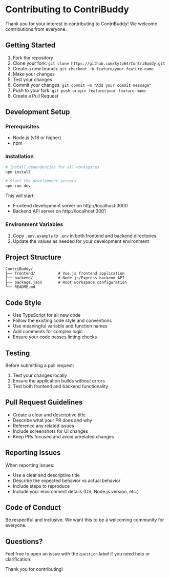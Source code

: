 # Contributing to ContriBuddy

Thank you for your interest in contributing to ContriBuddy! We welcome contributions from everyone.

## Getting Started

1. Fork the repository
2. Clone your fork: `git clone https://github.com/kyto64/ContriBuddy.git`
3. Create a new branch: `git checkout -b feature/your-feature-name`
4. Make your changes
5. Test your changes
6. Commit your changes: `git commit -m "Add your commit message"`
7. Push to your fork: `git push origin feature/your-feature-name`
8. Create a Pull Request

## Development Setup

### Prerequisites
- Node.js (v18 or higher)
- npm

### Installation
```bash
# Install dependencies for all workspaces
npm install

# Start the development servers
npm run dev
```

This will start:
- Frontend development server on http://localhost:3000
- Backend API server on http://localhost:3001

### Environment Variables
1. Copy `.env.example` to `.env` in both frontend and backend directories
2. Update the values as needed for your development environment

## Project Structure

```
ContriBuddy/
├── frontend/          # Vue.js frontend application
├── backend/           # Node.js/Express backend API
├── package.json       # Root workspace configuration
└── README.md
```

## Code Style

- Use TypeScript for all new code
- Follow the existing code style and conventions
- Use meaningful variable and function names
- Add comments for complex logic
- Ensure your code passes linting checks

## Testing

Before submitting a pull request:
1. Test your changes locally
2. Ensure the application builds without errors
3. Test both frontend and backend functionality

## Pull Request Guidelines

- Create a clear and descriptive title
- Describe what your PR does and why
- Reference any related issues
- Include screenshots for UI changes
- Keep PRs focused and avoid unrelated changes

## Reporting Issues

When reporting issues:
- Use a clear and descriptive title
- Describe the expected behavior vs actual behavior
- Include steps to reproduce
- Include your environment details (OS, Node.js version, etc.)

## Code of Conduct

Be respectful and inclusive. We want this to be a welcoming community for everyone.

## Questions?

Feel free to open an issue with the `question` label if you need help or clarification.

Thank you for contributing!
